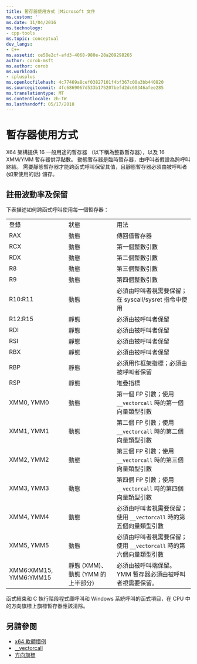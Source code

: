 ```yaml
---
title: 暫存器使用方式 |Microsoft 文件
ms.custom: ''
ms.date: 11/04/2016
ms.technology:
- cpp-tools
ms.topic: conceptual
dev_langs:
- C++
ms.assetid: ce58e2cf-afd3-4068-980e-28a209298265
author: corob-msft
ms.author: corob
ms.workload:
- cplusplus
ms.openlocfilehash: 4c77469a8cef03827101f4bf367c00a3bb440820
ms.sourcegitcommit: 4fc6869067d533b175207befd2dc60346afee285
ms.translationtype: MT
ms.contentlocale: zh-TW
ms.lasthandoff: 05/17/2018
---
```

# <a name="register-usage"></a>暫存器使用方式

X64 架構提供 16 一般用途的暫存器 （以下稱為整數暫存器），以及 16 XMM/YMM 暫存器供浮點數。 動態暫存器是臨時暫存器，由呼叫者假設為跨呼叫終結。 需要靜態暫存器才能跨函式呼叫保留其值，且靜態暫存器必須由被呼叫者 (如果使用的話) 儲存。

## <a name="register-volatility-and-preservation"></a>註冊波動率及保留

下表描述如何跨函式呼叫使用每一個暫存器：

||||
|-|-|-|
|登錄|狀態|用法|
|RAX|動態|傳回值暫存器|
|RCX|動態|第一個整數引數|
|RDX|動態|第二個整數引數|
|R8|動態|第三個整數引數|
|R9|動態|第四個整數引數|
|R10:R11|動態|必須由呼叫者視需要保留；在 syscall/sysret 指令中使用|
|R12:R15|靜態|必須由被呼叫者保留|
|RDI|靜態|必須由被呼叫者保留|
|RSI|靜態|必須由被呼叫者保留|
|RBX|靜態|必須由被呼叫者保留|
|RBP|靜態|必須用作框架指標；必須由被呼叫者保留|
|RSP|靜態|堆疊指標|
|XMM0, YMM0|動態|第一個 FP 引數；使用 `__vectorcall` 時的第一個向量類型引數|
|XMM1, YMM1|動態|第二個 FP 引數；使用 `__vectorcall` 時的第二個向量類型引數|
|XMM2, YMM2|動態|第三個 FP 引數；使用 `__vectorcall` 時的第三個向量類型引數|
|XMM3, YMM3|動態|第四個 FP 引數；使用 `__vectorcall` 時的第四個向量類型引數|
|XMM4, YMM4|動態|必須由呼叫者視需要保留；使用 `__vectorcall` 時的第五個向量類型引數|
|XMM5, YMM5|動態|必須由呼叫者視需要保留；使用 `__vectorcall` 時的第六個向量類型引數|
|XMM6:XMM15, YMM6:YMM15|靜態 (XMM)、動態 (YMM 的上半部分)|必須由被呼叫端保留。 YMM 暫存器必須由被呼叫者視需要保留。|

函式結束和 C 執行階段程式庫呼叫和 Windows 系統呼叫的函式項目，在 CPU 中的方向旗標上旗標暫存器應該清除。

## <a name="see-also"></a>另請參閱

- [x64 軟體慣例](../build/x64-software-conventions.md)
- [__vectorcall](../cpp/vectorcall.md)
- [方向旗標](../c-runtime-library/direction-flag.md)
